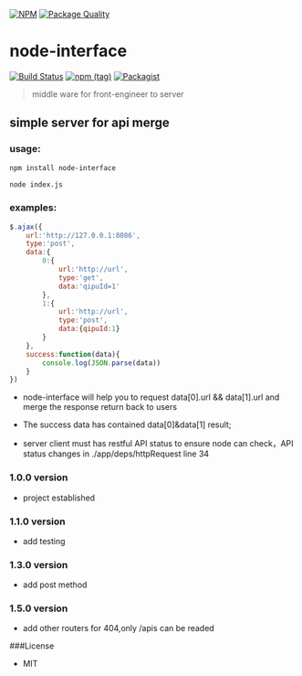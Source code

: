 [![NPM](https://nodei.co/npm/node-interface.png?compact=true)](https://nodei.co/npm/node-interface/)
[![Package Quality](http://npm.packagequality.com/badge/node-interface.png)](http://packagequality.com/#?package=node-interface)
# node-interface 
[![Build Status](https://travis-ci.org/xtx1130/node-interface.svg?branch=master)](https://www.npmjs.com/package/node-interface)
[![npm (tag)](https://img.shields.io/npm/v/npm/next.svg)](https://www.npmjs.com/package/node-interface)
[![Packagist](https://img.shields.io/packagist/l/doctrine/orm.svg)]()
> middle ware for front-engineer to server

## simple server for api merge

### usage:

```bash
npm install node-interface
```

```bash
node index.js
```

### examples:

```js
$.ajax({
	url:'http://127.0.0.1:8086',
	type:'post',
	data:{
		0:{
			url:'http://url',
			type:'get',
			data:'qipuId=1'
		},
		1:{
			url:'http://url',
			type:'post',
			data:{qipuId:1}
		}
	},
	success:function(data){
		console.log(JSON.parse(data))
	}
})
```
+ node-interface will help you to request data[0].url && data[1].url and merge the response return back to users
 
+ The success data has contained data[0]&data[1] result;

+ server client must has restful API status to ensure node can check，API status changes in ./app/deps/httpRequest line 34

### 1.0.0 version 

+ project established

### 1.1.0 version

+ add testing

### 1.3.0 version

+ add post method

### 1.5.0 version

+ add other routers for 404,only /apis can be readed
 
###License

+ MIT